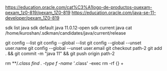 https://education.oracle.com/cat%C3%A1logo-de-productos-ouexam-pexam_1z0-819/pexam_1Z0-819
https://education.oracle.com/java-se-11-developer/pexam_1Z0-819



sdk list java
sdk default java 11.0.12-open
sdk current java
cat /home/kuroshan/.sdkman/candidates/java/current/release 


git config --list
git config --global --list
git config --global --unset user.name
git config --global --unset user.email
git checkout path-2
git add . && git commit -m "java 11" && git push origin path-2


rm **/*.class
find . -type f -name '*.class' -exec rm -rf {} +
